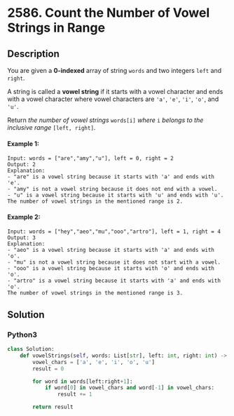 # 2586. Count the Number of Vowel Strings in Range

## Description
You are given a **0-indexed** array of string `words` and two integers `left` and `right`.

A string is called a **vowel string** if it starts with a vowel character and ends with a vowel character where vowel characters are `'a'`, `'e'`, `'i'`, `'o'`, and `'u'`.

Return *the number of vowel strings* `words[i]` *where* `i` *belongs to the inclusive range* `[left, right]`.

#### Example 1:
```
Input: words = ["are","amy","u"], left = 0, right = 2
Output: 2
Explanation: 
- "are" is a vowel string because it starts with 'a' and ends with 'e'.
- "amy" is not a vowel string because it does not end with a vowel.
- "u" is a vowel string because it starts with 'u' and ends with 'u'.
The number of vowel strings in the mentioned range is 2.
```

#### Example 2:
```
Input: words = ["hey","aeo","mu","ooo","artro"], left = 1, right = 4
Output: 3
Explanation: 
- "aeo" is a vowel string because it starts with 'a' and ends with 'o'.
- "mu" is not a vowel string because it does not start with a vowel.
- "ooo" is a vowel string because it starts with 'o' and ends with 'o'.
- "artro" is a vowel string because it starts with 'a' and ends with 'o'.
The number of vowel strings in the mentioned range is 3.
```


## Solution

### Python3
```python
class Solution:
    def vowelStrings(self, words: List[str], left: int, right: int) -> int:
        vowel_chars = ['a', 'e', 'i', 'o', 'u']
        result = 0

        for word in words[left:right+1]:
            if word[0] in vowel_chars and word[-1] in vowel_chars:
                result += 1

        return result
```